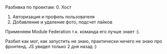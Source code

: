 Разбивка по проектам:
0. Хост
1. Авторизация и профиль пользователя
2. Добавление и удаление фото, подсчет лайков

Применяем Module Federation т.к. команда его лучше знает :).

Разбил как мог, как запустить не знаю, практически ничего не знаю про фронтенд. JS увидел только 2 дня назад :)

